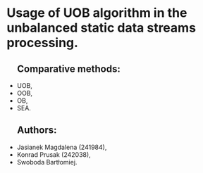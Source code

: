<h1>Usage of UOB algorithm in the unbalanced static data streams processing.</h1>

<ul><h2>Comparative methods:</h2>
  <li>UOB,</li> 
  <li>OOB,</li>
  <li>OB,</li>
  <li>SEA.</li>
</ul>

<ul><h2>Authors:</h2> 
  <li>Jasianek Magdalena (241984),</li> 
  <li>Konrad Prusak (242038),</li>
  <li>Swoboda Bartłomiej.</li>
</ul>
